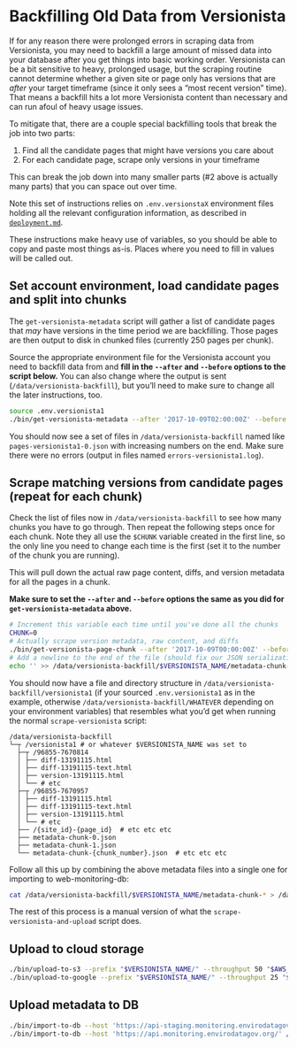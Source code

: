 # Backfilling Old Data from Versionista

If for any reason there were prolonged errors in scraping data from Versionista, you may need to backfill a large amount of missed data into your database after you get things into basic working order. Versionista can be a bit sensitive to heavy, prolonged usage, but the scraping routine cannot determine whether a given site or page only has versions that are *after* your target timeframe (since it only sees a “most recent version” time). That means a backfill hits a lot more Versionista content than necessary and can run afoul of heavy usage issues.

To mitigate that, there are a couple special backfilling tools that break the job into two parts:

1. Find all the candidate pages that might have versions you care about
2. For each candidate page, scrape only versions in your timeframe

This can break the job down into many smaller parts (#2 above is actually many parts) that you can space out over time.

Note this set of instructions relies on `.env.versionstaX` environment files holding all the relevant configuration information, as described in [`deployment.md`](./deployment.md#environment-scripts).

These instructions make heavy use of variables, so you should be able to copy and paste most things as-is. Places where you need to fill in values will be called out.


## Set account environment, load candidate pages and split into chunks

The `get-versionista-metadata` script will gather a list of candidate pages that *may* have versions in the time period we are backfilling. Those pages are then output to disk in chunked files (currently 250 pages per chunk).

Source the appropriate environment file for the Versionista account you need to backfill data from and **fill in the `--after` and `--before` options to the script below.** You can also change where the output is sent (`/data/versionista-backfill`), but you’ll need to make sure to change all the later instructions, too.

```sh
source .env.versionista1
./bin/get-versionista-metadata --after '2017-10-09T02:00:00Z' --before '2017-10-18T00:00:00Z' --output /data/versionista-backfill/xxx --errors /data/versionista-backfill/errors-$VERSIONISTA_NAME.log --parallel 3 --pause-time 10000
```

You should now see a set of files in `/data/versionista-backfill` named like `pages-versionista1-0.json` with increasing numbers on the end. Make sure there were no errors (output in files named `errors-versionista1.log`).


## Scrape matching versions from candidate pages (repeat for each chunk)

Check the list of files now in `/data/versionista-backfill` to see how many chunks you have to go through. Then repeat the following steps once for each chunk. Note they all use the `$CHUNK` variable created in the first line, so the only line you need to change each time is the first (set it to the number of the chunk you are running).

This will pull down the actual raw page content, diffs, and version metadata for all the pages in a chunk.

**Make sure to set the `--after` and `--before` options the same as you did for `get-versionista-metadata` above.**

```sh
# Increment this variable each time until you've done all the chunks
CHUNK=0
# Actually scrape version metadata, raw content, and diffs
./bin/get-versionista-page-chunk --after '2017-10-09T00:00:00Z' --before '2017-10-18T00:00:00Z' --relative-paths /data/versionista-backfill/ --save-content --save-diffs --parallel 3 --pause-time 10000 --format json-stream --output /data/versionista-backfill/$VERSIONISTA_NAME/metadata-chunk-$CHUNK.json --errors /data/versionista-backfill/$VERSIONISTA_NAME/errors-page-chunk-$CHUNK.log --candidate-pages /data/versionista-backfill/pages-$VERSIONISTA_NAME-$CHUNK.json
# Add a newline to the end of the file (should fix our JSON serialization to do this)
echo '' >> /data/versionista-backfill/$VERSIONISTA_NAME/metadata-chunk-$CHUNK.json
```

You should now have a file and directory structure in `/data/versionista-backfill/versionista1` (if your sourced `.env.versionista1` as in the example, otherwise `/data/versionista-backfill/WHATEVER` depending on your environment variables) that resembles what you’d get when running the normal `scrape-versionista` script:

```
/data/versionista-backfill
└─┬ /versionista1 # or whatever $VERSIONISTA_NAME was set to
  ├─┬ /96855-7670814
  │ ├── diff-13191115.html
  │ ├── diff-13191115-text.html
  │ ├── version-13191115.html
  │ └── # etc
  ├─┬ /96855-7670957
  │ ├── diff-13191115.html
  │ ├── diff-13191115-text.html
  │ ├── version-13191115.html
  │ └── # etc
  ├── /{site_id}-{page_id}  # etc etc etc
  ├── metadata-chunk-0.json
  ├── metadata-chunk-1.json
  └── metadata-chunk-{chunk_number}.json  # etc etc etc
```

Follow all this up by combining the above metadata files into a single one for importing to web-monitoring-db:

```sh
cat /data/versionista-backfill/$VERSIONISTA_NAME/metadata-chunk-* > /data/versionista-backfill/$VERSIONISTA_NAME/metadata.json
```

The rest of this process is a manual version of what the `scrape-versionista-and-upload` script does.


## Upload to cloud storage

```sh
./bin/upload-to-s3 --prefix "$VERSIONISTA_NAME/" --throughput 50 "$AWS_S3_BUCKET" /data/versionista-backfill/$VERSIONISTA_NAME/
./bin/upload-to-google --prefix "$VERSIONISTA_NAME/" --throughput 25 "$GOOGLE_BUCKET" /data/versionista-backfill/$VERSIONISTA_NAME/
```


## Upload metadata to DB

```sh
./bin/import-to-db --host 'https://api-staging.monitoring.envirodatagov.org/' /data/versionista-backfill/$VERSIONISTA_NAME/metadata.json
./bin/import-to-db --host 'https://api.monitoring.envirodatagov.org/' /data/versionista-backfill/$VERSIONISTA_NAME/metadata.json
```
